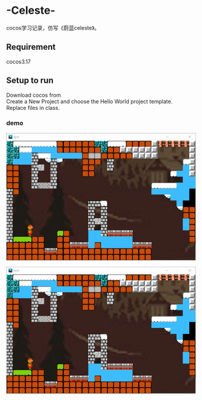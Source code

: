 # -Celeste-
cocos学习记录，仿写《蔚蓝celeste》。  
## Requirement  
cocos3.17
## Setup to run  
Download cocos from [](www.cocos.com)  
Create a New Project and choose the Hello World project template.  
Replace files in class.  

### demo  
![img](https://github.com/chenjiong000/-Celeste-/blob/master/test.gif)  

![img](https://github.com/chenjiong000/-Celeste-/blob/master/test.gif)
